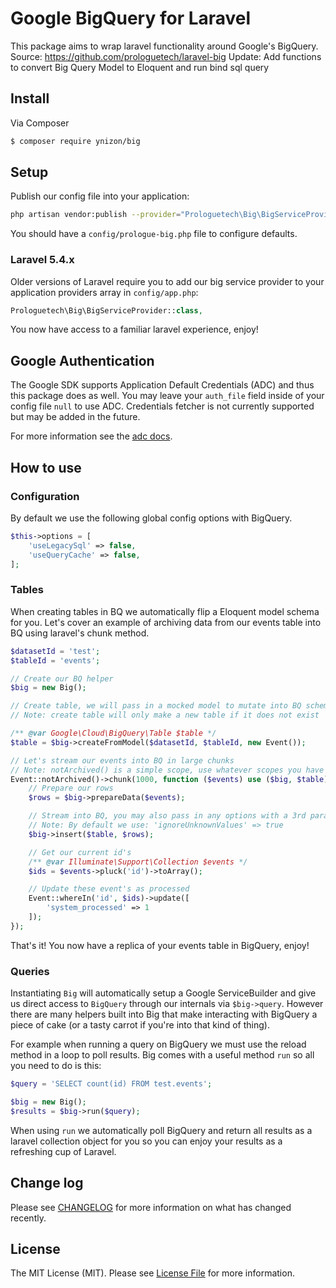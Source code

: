 # Google BigQuery for Laravel

This package aims to wrap laravel functionality around Google's BigQuery.
Source: https://github.com/prologuetech/laravel-big
Update: Add functions to convert Big Query Model to Eloquent and run bind sql query

## Install

Via Composer

``` bash
$ composer require ynizon/big
```

## Setup
Publish our config file into your application:

``` bash
php artisan vendor:publish --provider="Prologuetech\Big\BigServiceProvider"
```

You should have a `config/prologue-big.php` file to configure defaults.

### Laravel 5.4.x
Older versions of Laravel require you to add our big service provider to your application providers array in `config/app.php`:

``` php
Prologuetech\Big\BigServiceProvider::class,
```

You now have access to a familiar laravel experience, enjoy!

## Google Authentication
The Google SDK supports Application Default Credentials (ADC) and thus this package does as well. You may leave your `auth_file` field inside of your config file `null` to use ADC. Credentials fetcher is not currently supported but may be added in the future.

For more information see the [adc docs](https://cloud.google.com/docs/authentication/production#auth-cloud-implicit-php).

## How to use

### Configuration

By default we use the following global config options with BigQuery.

```php
$this->options = [
    'useLegacySql' => false,
    'useQueryCache' => false,
];
```

### Tables

When creating tables in BQ we automatically flip a Eloquent model schema for you. Let's cover an example of archiving data
from our events table into BQ using laravel's chunk method.

```php
$datasetId = 'test';
$tableId = 'events';

// Create our BQ helper
$big = new Big();

// Create table, we will pass in a mocked model to mutate into BQ schema
// Note: create table will only make a new table if it does not exist

/** @var Google\Cloud\BigQuery\Table $table */
$table = $big->createFromModel($datasetId, $tableId, new Event());

// Let's stream our events into BQ in large chunks
// Note: notArchived() is a simple scope, use whatever scopes you have on your model
Event::notArchived()->chunk(1000, function ($events) use ($big, $table) {
    // Prepare our rows
    $rows = $big->prepareData($events);

    // Stream into BQ, you may also pass in any options with a 3rd param.
    // Note: By default we use: 'ignoreUnknownValues' => true
    $big->insert($table, $rows);

    // Get our current id's
    /** @var Illuminate\Support\Collection $events */
    $ids = $events->pluck('id')->toArray();

    // Update these event's as processed
    Event::whereIn('id', $ids)->update([
        'system_processed' => 1
    ]);
});
```

That's it! You now have a replica of your events table in BigQuery, enjoy!

### Queries

Instantiating ```Big``` will automatically setup a Google ServiceBuilder and give us direct access to ```BigQuery``` through
our internals via ```$big->query```. However there are many helpers built into Big that make interacting with BigQuery a
piece of cake (or a tasty carrot if you're into that kind of thing).

For example when running a query on BigQuery we must use the reload method in a loop to poll results. Big comes with a
useful method ```run``` so all you need to do is this:

``` php
$query = 'SELECT count(id) FROM test.events';

$big = new Big();
$results = $big->run($query);
```

When using ```run``` we automatically poll BigQuery and return all results as a laravel collection object for you so you
can enjoy your results as a refreshing cup of Laravel.

## Change log

Please see [CHANGELOG](CHANGELOG.md) for more information on what has changed recently.

## License

The MIT License (MIT). Please see [License File](LICENSE.md) for more information.
